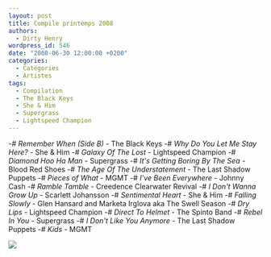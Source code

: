 ```yaml
---
layout: post
title: Compile printemps 2008
authors:
  - Dirty Henry
wordpress_id: 546
date: "2008-06-30 12:00:00 +0200"
categories:
  - Catégories
  - Artistes
tags:
  - Compilation
  - The Black Keys
  - She & Him
  - Supergrass
  - Lightspeed Champion
---
```


-# _Remember When (Side B)_ - The Black Keys -# _Why Do You Let Me Stay Here?_ -
She & Him -# _Galaxy Of The Lost_ - Lightspeed Champion -# _Diamond Hoo Ha
Man_ - Supergrass -# _It's Getting Boring By The Sea_ - Blood Red Shoes -# _The
Age Of The Understatement_ - The Last Shadow Puppets -# _Pieces of What_ - MGMT
-# _I've Been Everywhere_ - Johnny Cash -# _Ramble Tamble_ - Creedence
Clearwater Revival -# _I Don't Wanna Grow Up_ - Scarlett Johansson -#
_Sentimental Heart_ - She & Him -# _Falling Slowly_ - Glen Hansard and Marketa
Irglova aka The Swell Season -# _Dry Lips_ - Lightspeed Champion -# _Direct To
Helmet_ - The Spinto Band -# _Rebel In You_ - Supergrass -# _I Don't Like You
Anymore_ - The Last Shadow Puppets -# _Kids_ - MGMT

[<img src="/squelettes/images/spotify-button.png" />](http://open.spotify.com/user/dirtyhenry/playlist/0KuVlvdrbsEHqfe8GicspZ)
